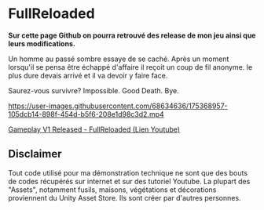 # FullReloaded

**Sur cette page Github on pourra retrouvé des release de mon jeu ainsi que leurs modifications.**

Un homme au passé sombre essaye de se caché. Après un moment lorsqu'il se pensa être échappé d'affaire il reçoit un coup de fil anonyme. le plus dure devais arrivé et il va devoir y faire face.

Saurez-vous survivre? Impossible. Good Death. Bye.

https://user-images.githubusercontent.com/68634636/175368957-105dcb14-898f-454d-b5f6-208e1d98c3d2.mp4

[Gameplay V1 Released - FullReloaded (Lien Youtube)]()

## Disclaimer

Tout code utilisé pour ma démonstration technique ne sont que des bouts de codes récupérés sur internet et sur des tutoriel Youtube.
La plupart des "Assets", notamment fusils, maisons, végétations et décorations proviennent du Unity Asset Store. Ils sont créer par d'autres personnes.
